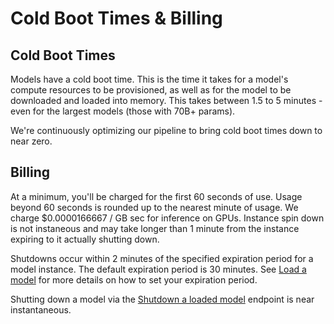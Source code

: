 # Cold Boot Times & Billing
## Cold Boot Times
Models have a cold boot time. This is the time it takes for a model's compute resources to be provisioned, as well as for the model to be downloaded and loaded into memory. This takes between 1.5 to 5 minutes - even for the largest models (those with 70B+ params). 

We're continuously optimizing our pipeline to bring cold boot times down to near zero.

## Billing 
At a minimum, you'll be charged for the first 60 seconds of use. Usage beyond 60 seconds is rounded up to the nearest minute of usage. We charge $0.0000166667 / GB sec for inference on GPUs. Instance spin down is not instaneous and may take longer than 1 minute from the instance expiring to it actually shutting down. 

Shutdowns occur within 2 minutes of the specified expiration period for a model instance. The default expiration period is 30 minutes. See [Load a model](./api.md/#load-a-model) for more details on how to set your expiration period. 

Shutting down a model via the [Shutdown a loaded model](./api.md/#shutdown-a-loaded-model) endpoint is near instantaneous.
